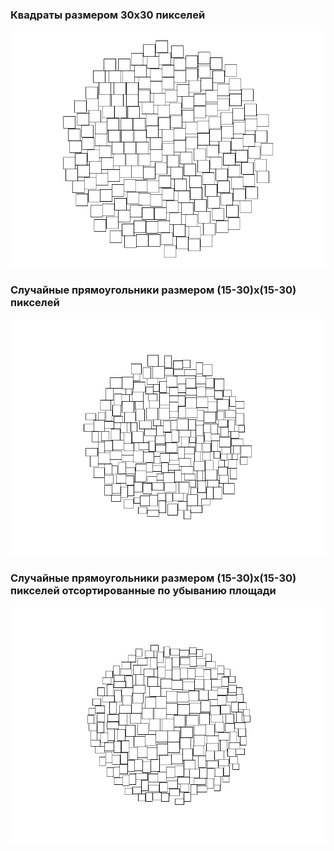 ### Квадраты размером 30x30 пикселей

<img src="./TagCloudVisualization/Images/squares.jpg" alt="Облако тэгов">

### Случайные прямоугольники размером (15-30)x(15-30) пикселей

<img src="./TagCloudVisualization/Images/random.jpg" alt="Облако тэгов">

### Случайные прямоугольники размером (15-30)x(15-30) пикселей отсортированные по убыванию площади

<img src="./TagCloudVisualization/Images/sorted-random.jpg" alt="Облако тэгов">